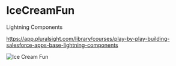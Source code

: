 # IceCreamFun
Lightning Components

https://app.pluralsight.com/library/courses/play-by-play-building-salesforce-apps-base-lightning-components

![Ice Cream Fun](https://res.cloudinary.com/pknolle/image/upload/v1553366443/ice_cream_fun_ccwcih.png)
